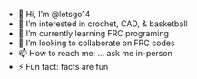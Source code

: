 - 👋 Hi, I’m @letsgo14
- 👀 I’m interested in crochet, CAD, & basketball
- 🌱 I’m currently learning FRC programing
- 💞️ I’m looking to collaborate on FRC codes
- 📫 How to reach me: ... ask me in-person
- ⚡ Fun fact: facts are fun

<!---
letsgo14/letsgo14 is a ✨ special ✨ repository because its `README.md` (this file) appears on your GitHub profile.
You can click the Preview link to take a look at your changes.
--->
